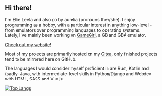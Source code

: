 ## Hi there!

I'm Ellie Leela and also go by aurelia (pronouns they/she). I enjoy programming as a hobby,
with a particular interest in anything low-level - from emulators over
programming languages to operating systems.  
Lately, I've mainly been working on [GameGirl](https://github.com/anellie/gamegirl), a GB and GBA emulator.

[Check out my website!](https://elia.garden)

Most of my projects are primarily hosted on my [Gitea](https://git.elia.garden/ellie),
only finished projects tend to be mirrored here on GitHub.

The languages I would consider myself proficient in are Rust, Kotlin and (sadly) Java, with
intermediate-level skills in Python/Django and Webdev with HTML, SASS and Vue.js.

[![Top Langs](https://github-readme-stats.vercel.app/api/top-langs/?username=anellie)](https://github.com/anuraghazra/github-readme-stats)
